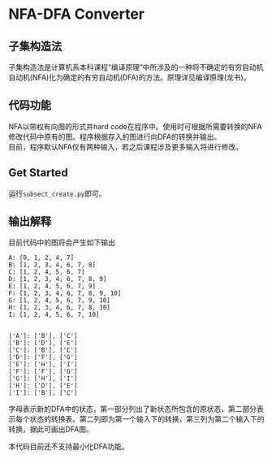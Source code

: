 # NFA-DFA Converter

## 子集构造法
子集构造法是计算机系本科课程“编译原理”中所涉及的一种将不确定的有穷自动机自动机(NFA)化为确定的有穷自动机(DFA)的方法。原理详见编译原理(龙书)。    

## 代码功能
NFA以带权有向图的形式并hard code在程序中。使用时可根据所需要转换的NFA修改代码中原有的图。程序根据存入的图进行向DFA的转换并输出。      
目前，程序默认NFA仅有两种输入，若之后课程涉及更多输入将进行修改。

## Get Started
运行```subsect_create.py```即可。

## 输出解释
目前代码中的图将会产生如下输出

```
A: [0, 1, 2, 4, 7]
B: [1, 2, 3, 4, 6, 7, 8]
C: [1, 2, 4, 5, 6, 7]
D: [1, 2, 3, 4, 6, 7, 8, 9]
E: [1, 2, 4, 5, 6, 7, 9]
F: [1, 2, 3, 4, 6, 7, 8, 9, 10]
G: [1, 2, 4, 5, 6, 7, 9, 10]
H: [1, 2, 3, 4, 6, 7, 8, 10]
I: [1, 2, 4, 5, 6, 7, 10]


['A']: ['B'], ['C']
['B']: ['D'], ['E']
['C']: ['B'], ['C']
['D']: ['F'], ['G']
['E']: ['H'], ['I']
['F']: ['F'], ['G']
['G']: ['H'], ['I']
['H']: ['D'], ['E']
['I']: ['B'], ['C']
```
字母表示新的DFA中的状态，第一部分列出了新状态所包含的原状态，第二部分表示每个状态的转换表。第二列即为第一个输入下的转换，第三列为第二个输入下的转换，据此可画出DFA图。

本代码目前还不支持最小化DFA功能。